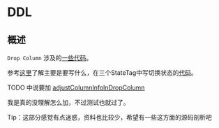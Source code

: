 # DDL

## 概述

`Drop Column` 涉及的[一些代码](https://github.com/pingcap-incubator/tinysql/blob/course/ddl/column.go#L216)。

参考[这里](https://github.com/ngaut/builddatabase/blob/master/f1/schema-change.md)了解主要是要写什么，在三个StateTag中写切换状态的[代码](https://github.com/Andrewmatilde/tinysql/blob/course/ddl/column.go#L220)。

TODO 中说要加 [adjustColumnInfoInDropColumn](https://github.com/Andrewmatilde/tinysql/blob/course/ddl/column.go#L224)

我是真的没理解怎么加，不过测试也就过了。



Tip：这部分感觉有点迷惑，资料也比较少，希望有一些这方面的源码剖析吧